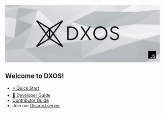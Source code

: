 ![DXOS](https://github.com/dxos/.github/blob/main/profile/github-repo-banner.png)
## Welcome to DXOS!
- [⚡️ Quick Start](https://docs.dxos.org/guide/quick-start/)
- [📖 Developer Guide](https://docs.dxos.org/guide/)
- [ Contributor Guide](https://github.com/dxos/dxos/blob/main/CONTRIBUTING.md)
- Join our [Discord server](https://discord.gg/KsDBXuUxvD)

